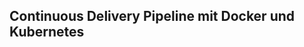 Continuous Delivery Pipeline mit Docker und Kubernetes
------------------------------------------------------

